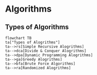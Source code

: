 # Algorithms

## Types of Algorithms

```mermaid
flowchart TB
ta["Types of Alogrithms"]
ta-->rs[Simple Recursive Alogrithms]
ta-->dca[Divide & Conquer Alogrithms]
ta-->dpa[Dynamic Programming Alogrithms]
ta-->ga[Greedy Alogrithms]
ta-->bfa[Brute Force Algorithms]
ta-->ra[Randomized Alogrithms]
```